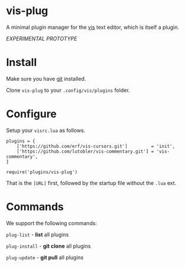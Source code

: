 # vis-plug

A minimal plugin manager for the [vis](https://github.com/martanne/vis) text editor, which is itself a plugin.

*EXPERIMENTAL PROTOTYPE*

# Install

Make sure you have [git](https://git-scm.com/) installed.

Clone `vis-plug` to your `.config/vis/plugins` folder.

# Configure

Setup your  `visrc.lua` as follows.

```
plugins = {
	['https://github.com/erf/vis-cursors.git']         = 'init',
	['https://github.com/lutobler/vis-commentary.git'] = 'vis-commentary',
}

require('plugins/vis-plug')
```

That is the `[URL]` first, followed by the startup file without the `.lua` ext.

# Commands

We support the following commands:

`plug-list` - **list** all plugins

`plug-install` - **git clone** all plugins

`plug-update` - **git pull** all plugins


